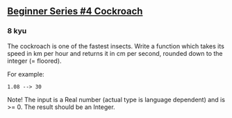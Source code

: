 <h2><a href=https://www.codewars.com/kata/55fab1ffda3e2e44f00000c6/train/python target="_blank">Beginner Series #4 Cockroach</a></h2><h3>8 kyu</h3><p>The cockroach is one of the fastest insects. Write a function which takes its speed in km per hour and returns it in cm per second, rounded down to the integer (= floored).</p><p>For example:</p><pre><code>1.08 --&gt; 30</code></pre><p>Note! The input is a Real number (actual type is language dependent) and is &gt;= 0. The result should be an Integer.</p>